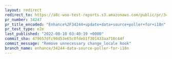 ```yaml
---
layout: redirect
redirect_to: https://a8c-woo-test-reports.s3.amazonaws.com/public/pr/34247/e2e/index.html
pr_number: 34247
pr_title_encoded: "Enhance%2F34244+update+data+source+poller+for+i18n"
pr_test_type: e2e
last_published: "2022-08-10 03:40:19 +0000"
commit_sha: 479657dfc90d53e65c0fdeb1f301433aa718c44f
commit_message: "Remove unnecessary change_locale hook"
branch_name: enhance/34244-data-source-poller-for-i18n
---
```

